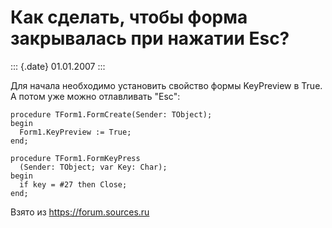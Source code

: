 Как сделать, чтобы форма закрывалась при нажатии Esc?
=====================================================

::: {.date}
01.01.2007
:::

Для начала необходимо установить свойство формы KeyPreview в True. А
потом уже можно отлавливать \"Esc\":

    procedure TForm1.FormCreate(Sender: TObject);
    begin
      Form1.KeyPreview := True;
    end;
     
    procedure TForm1.FormKeyPress
      (Sender: TObject; var Key: Char);
    begin
      if key = #27 then Close;
    end;

Взято из <https://forum.sources.ru>
